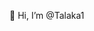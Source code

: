 👋 Hi, I’m @Talaka1

<!---
Talaka1/Talaka1 is a ✨ special ✨ repository because its `README.md` (this file) appears on your GitHub profile.
You can click the Preview link to take a look at your changes.
--->
